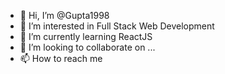 - 👋 Hi, I’m @Gupta1998
- 👀 I’m interested in Full Stack Web Development
- 🌱 I’m currently learning ReactJS
- 💞️ I’m looking to collaborate on ...
- 📫 How to reach me

<!---
Gupta1998/Gupta1998 is a ✨ special ✨ repository because its `README.md` (this file) appears on your GitHub profile.
You can click the Preview link to take a look at your changes.
--->
